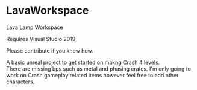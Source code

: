 # LavaWorkspace
 Lava Lamp Workspace

Requires Visual Studio 2019

Please contribute if you know how.

A basic unreal project to get started on makng Crash 4 levels.  
There are missing bps such as metal and phasing crates.
I'm only going to work on Crash gameplay related items however feel free to add other characters.
